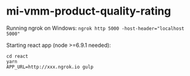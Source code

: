 # mi-vmm-product-quality-rating
Running ngrok on Windows: `ngrok http 5000 -host-header="localhost 5000"`

Starting react app (node >=6.9.1 needed):
```
cd react
yarn
APP_URL=http://xxx.ngrok.io gulp
```
